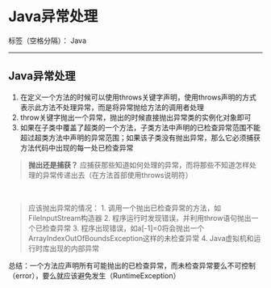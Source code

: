 # Java异常处理

标签（空格分隔）： Java

---

## Java异常处理

1. 在定义一个方法的时候可以使用throws关键字声明，使用throws声明的方式表示此方法不处理异常，而是将异常抛给方法的调用者处理
2. throw关键字抛出一个异常，抛出的时候直接抛出异常类的实例化对象即可
3. 如果在子类中覆盖了超类的一个方法，子类方法中声明的已检查异常范围不能超过超类方法中声明的异常范围；如果该子类没有抛出异常，那么它必须捕获方法代码中出现的每一处已检查异常

> **抛出还是捕获？**
应捕获那些知道如何处理的异常，而将那些不知道怎样处理的异常传递出去（在方法首部使用throws说明符）

<br />

> 应该抛出异常的情况：
    1. 调用一个抛出已检查异常的方法，如FileInputStream构造器
    2. 程序运行时发现错误，并利用throw语句抛出一个已检查异常
    3. 程序出现错误，如a[-1]=0将会抛出一个ArrayIndexOutOfBoundsException这样的未检查异常
    4. Java虚拟机和运行时库出现的内部异常

总结：一个方法应声明所有可能抛出的已检查异常，而未检查异常要么不可控制（error），要么就应该避免发生（RuntimeException）
